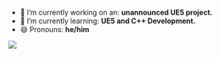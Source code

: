 - 🔭 I’m currently working on an: **unannounced UE5 project.**
- 🌱 I’m currently learning: **UE5 and C++ Development.**
- 😄 Pronouns: **he/him**

<a href="https://github.com/anuraghazra/github-readme-stats">
  <img align="center" src="https://github-readme-stats-tinsleydevers.vercel.app/" />
</a>
